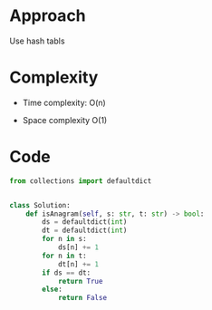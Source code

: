 # Approach

Use hash tabls

# Complexity

- Time complexity:
O(n)

- Space complexity
O(1)

# Code

```Python []
from collections import defaultdict


class Solution:
    def isAnagram(self, s: str, t: str) -> bool:
        ds = defaultdict(int)
        dt = defaultdict(int)
        for n in s:
            ds[n] += 1
        for n in t:
            dt[n] += 1
        if ds == dt:
            return True
        else:
            return False
```
